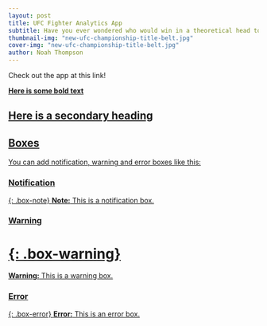 ```yaml
---
layout: post
title: UFC Fighter Analytics App
subtitle: Have you ever wondered who would win in a theoretical head to head matchup? Look no further than the UFC Fighter Analytics App!
thumbnail-img: "new-ufc-championship-title-belt.jpg"
cover-img: "new-ufc-championship-title-belt.jpg"
author: Noah Thompson
---
```


Check out the app at this link!
<a href="https://drive.google.com/file/d/1ALZLCxiy_OIQ3X5xCo4sBK0P_ws9P-0M/view?usp=sharing">

**Here is some bold text**

## Here is a secondary heading

## Boxes
You can add notification, warning and error boxes like this:

### Notification

{: .box-note}
**Note:** This is a notification box.

### Warning

# {: .box-warning}
**Warning:** This is a warning box.

### Error

{: .box-error}
**Error:** This is an error box.
